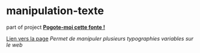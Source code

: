 # manipulation-texte
part of project [**Pogote-moi cette fonte !**](https://www.notion.so/Macro-projet-534adb84ac9f4d95a41c9db25146f324)

[Lien vers la page](https://frosty-lovelace-8277b0.netlify.app/)
*Permet de manipuler plusieurs typographies variables sur le web*

